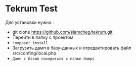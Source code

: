 # Tekrum Test

Для установки нужно :

- git clone https://github.com/slamcheg/tekrum.git
-  Перейти в папку с проектом
- `composer install` 
-  Загрузить дамп в базу-данных и отредактировать файл src/confing/local.php
- `Дамп с базов находиться в папке dumps`
